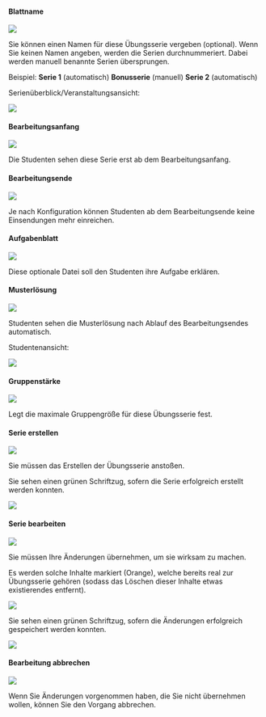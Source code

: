 
#### Blattname
![](sheetSettingsA.png)

Sie können einen Namen für diese Übungsserie vergeben (optional). Wenn Sie keinen Namen angeben, werden die Serien durchnummeriert.
Dabei werden manuell benannte Serien übersprungen.

Beispiel:
**Serie 1** (automatisch)
**Bonusserie** (manuell)
**Serie 2** (automatisch)

Serienüberblick/Veranstaltungsansicht:

![](sheetSettingsJ.png)

#### Bearbeitungsanfang
![](sheetSettingsB.png)

Die Studenten sehen diese Serie erst ab dem Bearbeitungsanfang.

#### Bearbeitungsende
![](sheetSettingsC.png)

Je nach Konfiguration können Studenten ab dem Bearbeitungsende keine Einsendungen mehr einreichen.

#### Aufgabenblatt
![](sheetSettingsD.png)

Diese optionale Datei soll den Studenten ihre Aufgabe erklären.

#### Musterlösung
![](sheetSettingsE.png)

Studenten sehen die Musterlösung nach Ablauf des Bearbeitungsendes automatisch.

Studentenansicht:

![](sheetSettingsK.png)

#### Gruppenstärke
![](sheetSettingsF.png)

Legt die maximale Gruppengröße für diese Übungsserie fest.

#### Serie erstellen
![](sheetSettingsG.png)

Sie müssen das Erstellen der Übungsserie anstoßen.

Sie sehen einen grünen Schriftzug, sofern die Serie erfolgreich erstellt werden konnten.

![](sheetSettingsM.png)

#### Serie bearbeiten
![](sheetSettingsH.png)

Sie müssen Ihre Änderungen übernehmen, um sie wirksam zu machen.

Es werden solche Inhalte markiert (Orange), welche bereits real zur Übungsserie gehören (sodass das Löschen dieser Inhalte etwas existierendes entfernt).

![](sheetSettingsL.png)

Sie sehen einen grünen Schriftzug, sofern die Änderungen erfolgreich gespeichert werden konnten.

![](sheetSettingsN.png)

#### Bearbeitung abbrechen
![](sheetSettingsI.png)

Wenn Sie Änderungen vorgenommen haben, die Sie nicht übernehmen wollen, können Sie den Vorgang abbrechen.